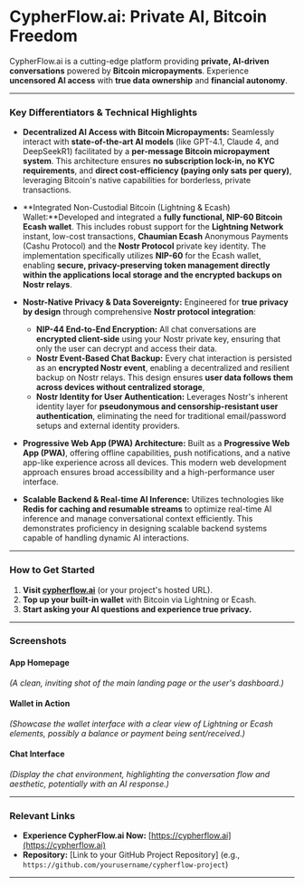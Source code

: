 # CypherFlow.ai: Private AI, Bitcoin Freedom

CypherFlow.ai is a cutting-edge platform providing **private, AI-driven conversations** powered by **Bitcoin micropayments**. Experience **uncensored AI access** with **true data ownership** and **financial autonomy**.

---

### Key Differentiators & Technical Highlights

- **Decentralized AI Access with Bitcoin Micropayments:**
  Seamlessly interact with **state-of-the-art AI models** (like GPT-4.1, Claude 4, and DeepSeekR1) facilitated by a **per-message Bitcoin micropayment system**. This architecture ensures **no subscription lock-in, no KYC requirements**, and **direct cost-efficiency (paying only sats per query)**, leveraging Bitcoin's native capabilities for borderless, private transactions.

- **Integrated Non-Custodial Bitcoin (Lightning & Ecash) Wallet:**Developed and integrated a **fully functional, NIP-60 Bitcoin Ecash wallet**. This includes robust support for the **Lightning Network** instant, low-cost transactions, **Chaumian Ecash** Anonymous Payments (Cashu Protocol) and the **Nostr Protocol** private key identity. The implementation specifically utilizes **NIP-60** for the Ecash wallet, enabling **secure, privacy-preserving token management directly within the applications local storage and the encrypted backups on Nostr relays**.

- **Nostr-Native Privacy & Data Sovereignty:**
  Engineered for **true privacy by design** through comprehensive **Nostr protocol integration**:

  - **NIP-44 End-to-End Encryption:** All chat conversations are **encrypted client-side** using your Nostr private key, ensuring that only the user can decrypt and access their data.
  - **Nostr Event-Based Chat Backup:** Every chat interaction is persisted as an **encrypted Nostr event**, enabling a decentralized and resilient backup on Nostr relays. This design ensures **user data follows them across devices without centralized storage**,
  - **Nostr Identity for User Authentication:** Leverages Nostr's inherent identity layer for **pseudonymous and censorship-resistant user authentication**, eliminating the need for traditional email/password setups and external identity providers.

- **Progressive Web App (PWA) Architecture:**
  Built as a **Progressive Web App (PWA)**, offering offline capabilities, push notifications, and a native app-like experience across all devices. This modern web development approach ensures broad accessibility and a high-performance user interface.

- **Scalable Backend & Real-time AI Inference:**
  Utilizes technologies like **Redis for caching and resumable streams** to optimize real-time AI inference and manage conversational context efficiently. This demonstrates proficiency in designing scalable backend systems capable of handling dynamic AI interactions.

---

### How to Get Started

1. **Visit [cypherflow.ai](https://cypherflow.ai)** (or your project's hosted URL).
2. **Top up your built-in wallet** with Bitcoin via Lightning or Ecash.
3. **Start asking your AI questions and experience true privacy.**

---

### Screenshots

#### App Homepage

_(A clean, inviting shot of the main landing page or the user's dashboard.)_

#### Wallet in Action

_(Showcase the wallet interface with a clear view of Lightning or Ecash elements, possibly a balance or payment being sent/received.)_

#### Chat Interface

_(Display the chat environment, highlighting the conversation flow and aesthetic, potentially with an AI response.)_

---

### Relevant Links

- **Experience CypherFlow.ai Now:** [https://cypherflow.ai](https://cypherflow.ai)
- **Repository:** [Link to your GitHub Project Repository] (e.g., `https://github.com/yourusername/cypherflow-project`)

---
